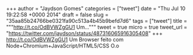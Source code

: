 
+++
author = "Jaydson Gomes"
categories = ["tweet"]
date = "Thu Jul 10 19:22:58 +0000 2014"
draft = false
slug = "35aa85b24766be0321fa90c513a4b45b9befd7d6"
tags = ["tweet"]
title = """http://t.co/OdBVWZgGU1 Um..."""
tweet = true
micro = true
tweet_url = "https://twitter.com/jaydson/status/487316065916305408"
+++
http://t.co/OdBVWZgGU1 Um Browser feito com Node+Chromium+JavaScript/HTML5/CSS O.o
